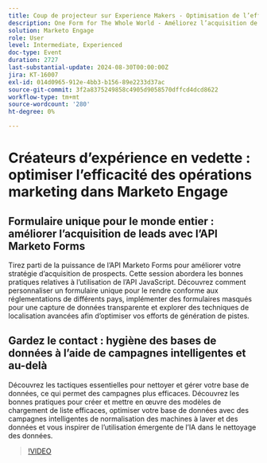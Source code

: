 ```yaml
---
title: Coup de projecteur sur Experience Makers - Optimisation de l’efficacité des opérations marketing dans Marketo Engage
description: One Form for The Whole World - Améliorez l’acquisition de leads avec l’API Marketo Forms Exploitez la puissance de l’API Marketo Forms pour améliorer votre stratégie d’acquisition de leads. Cette session abordera les bonnes pratiques relatives à l’utilisation de l’API JavaScript. Découvrez comment personnaliser un formulaire unique pour le rendre conforme aux réglementations de différents pays, implémenter des formulaires masqués pour une capture de données transparente et explorer des techniques de localisation avancées afin d’optimiser vos efforts de génération de pistes. Nettoyage de la base de données à l’aide de campagnes intelligentes et au-delàDécouvrez les tactiques essentielles pour nettoyer et gérer votre base de données et rendre les campagnes plus efficaces. Découvrez les bonnes pratiques pour créer et mettre en œuvre des modèles de chargement de liste efficaces, optimiser votre base de données avec des campagnes intelligentes de normalisation des machines à laver et des données et vous inspirer de l’utilisation émergente de l’IA dans le nettoyage des données.
solution: Marketo Engage
role: User
level: Intermediate, Experienced
doc-type: Event
duration: 2727
last-substantial-update: 2024-08-30T00:00:00Z
jira: KT-16007
exl-id: 014d0965-912e-4bb3-b156-89e2233d37ac
source-git-commit: 3f2a8375249858c4905d9058570dffcd4dcd8622
workflow-type: tm+mt
source-wordcount: '280'
ht-degree: 0%

---
```


# Créateurs d’expérience en vedette : optimiser l’efficacité des opérations marketing dans Marketo Engage

## Formulaire unique pour le monde entier : améliorer l’acquisition de leads avec l’API Marketo Forms

Tirez parti de la puissance de l’API Marketo Forms pour améliorer votre stratégie d’acquisition de prospects. Cette session abordera les bonnes pratiques relatives à l’utilisation de l’API JavaScript. Découvrez comment personnaliser un formulaire unique pour le rendre conforme aux réglementations de différents pays, implémenter des formulaires masqués pour une capture de données transparente et explorer des techniques de localisation avancées afin d’optimiser vos efforts de génération de pistes.

## Gardez le contact : hygiène des bases de données à l’aide de campagnes intelligentes et au-delà

Découvrez les tactiques essentielles pour nettoyer et gérer votre base de données, ce qui permet des campagnes plus efficaces. Découvrez les bonnes pratiques pour créer et mettre en œuvre des modèles de chargement de liste efficaces, optimiser votre base de données avec des campagnes intelligentes de normalisation des machines à laver et des données et vous inspirer de l’utilisation émergente de l’IA dans le nettoyage des données.

>[!VIDEO](https://video.tv.adobe.com/v/3432953/?learn=on)
